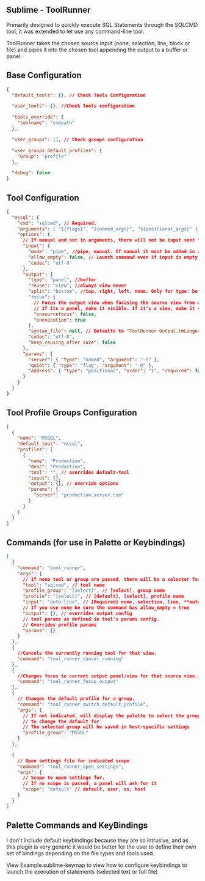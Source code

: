Sublime - ToolRunner
---

Primarily designed to quickly execute SQL Statements through the SQLCMD
tool, it was extended to let use any command-line tool.

ToolRunner takes the chosen source input (none, selection, line, block or
file) and pipes it into the chosen tool appending the output to a buffer or
panel.

Base Configuration
---
```json
{
  "default_tools": {}, // Check Tools Configuration

  "user_tools": {}, //Check Tools configuration

  "tools_override": {
    "toolname": "cmdpath"
  },

  "user_groups": [], // Check groups configuration

  "user_groups_default_profiles": {
    "Group": "profile"
  },

  "debug": false
}
```

Tool Configuration
---

```json
{
  "mssql": {
    "cmd": "sqlcmd", // Required.
    "arguments": [ "${flags}", "${named_args}", "${positional_args}" ], // Arguments that must be passed always. Defaults to []
    "options": {
      // If manual and not in arguments, there will not be input sent to tool
      "input": {
        "mode": "pipe", //pipe, manual. If manual it must be added in arguments as "${input}"
        "allow_empty": false, // Launch command even if input is empty string.
        "codec": "utf-8"
      },
      "output": {
        "type": "panel", //buffer
        "reuse": "view", //always view never
        "split": "bottom", //top, right, left, none. Only for type: buffer
        "focus": {
          // Focus the output view when focusing the source view from which it spawned
          // If its a panel, make it visible. If it's a view, make it visible in its group (except if its the same group of the input file)
          "onsourcefocus": false,
          "onexecution": true
        },
        "syntax_file": null, // Defaults to "ToolRunner Output.tmLanguage"
        "codec": "utf-8",
        "keep_reusing_after_save": false
      },
      "params": {
        "server": { "type": "named", "argument": "-S" },
        "quiet": { "type": "flag", "argument": "-Q" },
        "address": { "type": "positional", "order": "1", "required": false }
      }
    }
  }
}
```

Tool Profile Groups Configuration
---

``` json
[
  {
    "name": "MSSQL",
    "default_tool": "mssql",
    "profiles": [
      {
        "name": "Production",
        "desc": "Production",
        "tool": "", // overrides default-tool
        "input": {},
        "output": {}, // override options
        "params": {
          "server": "production.server.com"
        }
      }
    ]
  }
]
```


Commands (for use in Palette or Keybindings)
---
```json
[
  {
    "command": "tool_runner",
    "args": {
      // If none tool or group are passed, there will be a selector for Group/Profile
      "tool": "sqlcmd", // tool name
      "profile_group": "[select]", // [select], group name
      "profile": "[select]", // [default], [select], profile name
      "input": "auto-line", // [Required] none, selection, line, **auto-line**, block, auto-block, file, auto-file
      // If you use none be sure the command has allow_empty = true
      "output": {}, // overrides output config
      // tool params as defined in tool's params config. 
      // Overrides profile params
      "params": {}
    }
  },
  {
    //Cancels the currently running tool for that view.
    "command": "tool_runner_cancel_running"
  },
  {
    //Changes focus to current output panel/view for that source view.
    "command": "tool_runner_focus_output"
  },
  {
    // Changes the default profile for a group.
    "command": "tool_runner_switch_default_profile",
    "args": {
      // If not indicated, will display the palette to select the group 
      // to change the default for
      // The selected group will be saved in host-specific settings
      "profile_group": "MSSQL" 
    }
  },

  {
    // Open settings file for indicated scope
    "command": "tool_runner_open_settings",
    "args": {
      // Scope to open settings for.
      // If no scope is passed, a panel will ask for it
      "scope": "default" // default, user, os, host
    }
  }
]
```

Palette Commands and KeyBindings
---
I don't include default keybindings because they are so intrusive, and as this
plugin is very generic it would be better for the user to define their own set
of bindings depending on the file types and tools used.

View Example.sublime-keymap to view how to configure keybindings to launch
the execution of statements (selected text or full file)
